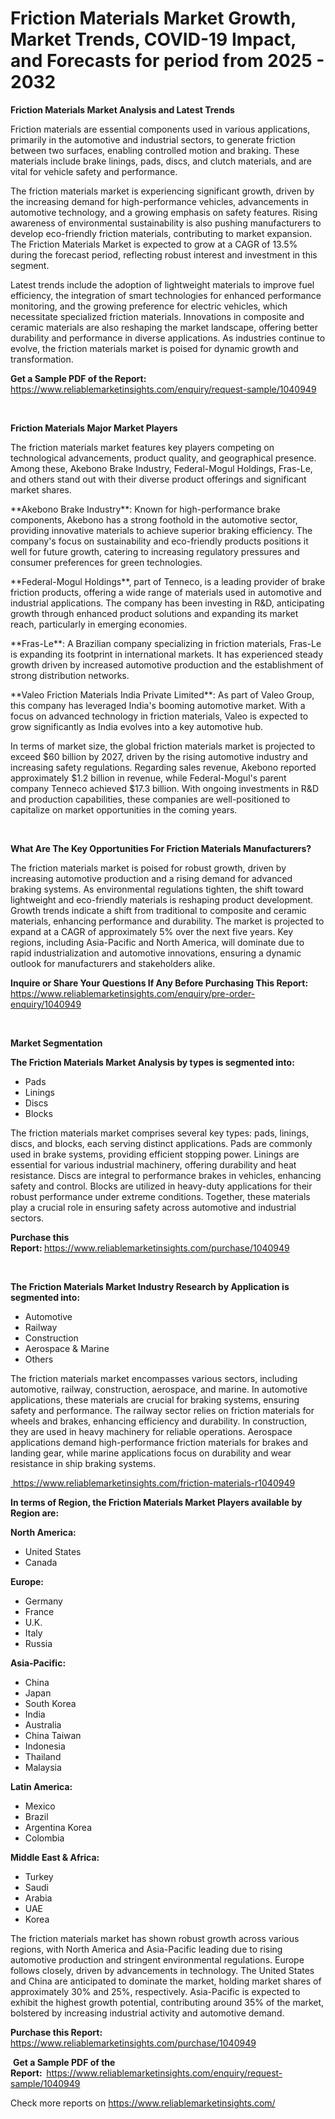 <p><h1>Friction Materials Market Growth, Market Trends, COVID-19 Impact, and Forecasts for period from 2025 - 2032</h1></p><p><strong>Friction Materials Market Analysis and Latest Trends</strong></p>
<p><p>Friction materials are essential components used in various applications, primarily in the automotive and industrial sectors, to generate friction between two surfaces, enabling controlled motion and braking. These materials include brake linings, pads, discs, and clutch materials, and are vital for vehicle safety and performance.</p><p>The friction materials market is experiencing significant growth, driven by the increasing demand for high-performance vehicles, advancements in automotive technology, and a growing emphasis on safety features. Rising awareness of environmental sustainability is also pushing manufacturers to develop eco-friendly friction materials, contributing to market expansion. The Friction Materials Market is expected to grow at a CAGR of 13.5% during the forecast period, reflecting robust interest and investment in this segment.</p><p>Latest trends include the adoption of lightweight materials to improve fuel efficiency, the integration of smart technologies for enhanced performance monitoring, and the growing preference for electric vehicles, which necessitate specialized friction materials. Innovations in composite and ceramic materials are also reshaping the market landscape, offering better durability and performance in diverse applications. As industries continue to evolve, the friction materials market is poised for dynamic growth and transformation.</p></p>
<p><strong>Get a Sample PDF of the Report:&nbsp;</strong> <a href="https://www.reliablemarketinsights.com/enquiry/request-sample/1040949?utm_campaign=2181&utm_medium=2&utm_source=Github&utm_content=ia&utm_term=01042025&utm_id=friction-materials">https://www.reliablemarketinsights.com/enquiry/request-sample/1040949</a></p>
<p>&nbsp;</p>
<p><strong>Friction Materials Major Market Players</strong></p>
<p><p>The friction materials market features key players competing on technological advancements, product quality, and geographical presence. Among these, Akebono Brake Industry, Federal-Mogul Holdings, Fras-Le, and others stand out with their diverse product offerings and significant market shares.</p><p>**Akebono Brake Industry**: Known for high-performance brake components, Akebono has a strong foothold in the automotive sector, providing innovative materials to achieve superior braking efficiency. The company's focus on sustainability and eco-friendly products positions it well for future growth, catering to increasing regulatory pressures and consumer preferences for green technologies.</p><p>**Federal-Mogul Holdings**, part of Tenneco, is a leading provider of brake friction products, offering a wide range of materials used in automotive and industrial applications. The company has been investing in R&D, anticipating growth through enhanced product solutions and expanding its market reach, particularly in emerging economies.</p><p>**Fras-Le**: A Brazilian company specializing in friction materials, Fras-Le is expanding its footprint in international markets. It has experienced steady growth driven by increased automotive production and the establishment of strong distribution networks.</p><p>**Valeo Friction Materials India Private Limited**: As part of Valeo Group, this company has leveraged India's booming automotive market. With a focus on advanced technology in friction materials, Valeo is expected to grow significantly as India evolves into a key automotive hub.</p><p>In terms of market size, the global friction materials market is projected to exceed $60 billion by 2027, driven by the rising automotive industry and increasing safety regulations. Regarding sales revenue, Akebono reported approximately $1.2 billion in revenue, while Federal-Mogul's parent company Tenneco achieved $17.3 billion. With ongoing investments in R&D and production capabilities, these companies are well-positioned to capitalize on market opportunities in the coming years.</p></p>
<p>&nbsp;</p>
<p><strong>What Are The Key Opportunities For Friction Materials Manufacturers?</strong></p>
<p><p>The friction materials market is poised for robust growth, driven by increasing automotive production and a rising demand for advanced braking systems. As environmental regulations tighten, the shift toward lightweight and eco-friendly materials is reshaping product development. Growth trends indicate a shift from traditional to composite and ceramic materials, enhancing performance and durability. The market is projected to expand at a CAGR of approximately 5% over the next five years. Key regions, including Asia-Pacific and North America, will dominate due to rapid industrialization and automotive innovations, ensuring a dynamic outlook for manufacturers and stakeholders alike.</p></p>
<p><strong>Inquire or Share Your Questions If Any Before Purchasing This Report:</strong> <a href="https://www.reliablemarketinsights.com/enquiry/pre-order-enquiry/1040949?utm_campaign=2181&utm_medium=2&utm_source=Github&utm_content=ia&utm_term=01042025&utm_id=friction-materials">https://www.reliablemarketinsights.com/enquiry/pre-order-enquiry/1040949</a></p>
<p>&nbsp;</p>
<p><strong>Market Segmentation</strong></p>
<p><strong>The Friction Materials Market Analysis by types is segmented into:</strong></p>
<p><ul><li>Pads</li><li>Linings</li><li>Discs</li><li>Blocks</li></ul></p>
<p><p>The friction materials market comprises several key types: pads, linings, discs, and blocks, each serving distinct applications. Pads are commonly used in brake systems, providing efficient stopping power. Linings are essential for various industrial machinery, offering durability and heat resistance. Discs are integral to performance brakes in vehicles, enhancing safety and control. Blocks are utilized in heavy-duty applications for their robust performance under extreme conditions. Together, these materials play a crucial role in ensuring safety across automotive and industrial sectors.</p></p>
<p><strong>Purchase this Report:&nbsp;</strong><a href="https://www.reliablemarketinsights.com/purchase/1040949?utm_campaign=2181&utm_medium=2&utm_source=Github&utm_content=ia&utm_term=01042025&utm_id=friction-materials">https://www.reliablemarketinsights.com/purchase/1040949</a></p>
<p>&nbsp;</p>
<p><strong>The Friction Materials Market Industry Research by Application is segmented into:</strong></p>
<p><ul><li>Automotive</li><li>Railway</li><li>Construction</li><li>Aerospace & Marine</li><li>Others</li></ul></p>
<p><p>The friction materials market encompasses various sectors, including automotive, railway, construction, aerospace, and marine. In automotive applications, these materials are crucial for braking systems, ensuring safety and performance. The railway sector relies on friction materials for wheels and brakes, enhancing efficiency and durability. In construction, they are used in heavy machinery for reliable operations. Aerospace applications demand high-performance friction materials for brakes and landing gear, while marine applications focus on durability and wear resistance in ship braking systems.</p></p>
<p><a href="https://www.reliablemarketinsights.com/friction-materials-r1040949?utm_campaign=2181&utm_medium=2&utm_source=Github&utm_content=ia&utm_term=01042025&utm_id=friction-materials">&nbsp;https://www.reliablemarketinsights.com/friction-materials-r1040949</a></p>
<p><strong>In terms of Region, the Friction Materials Market Players available by Region are:</strong></p>
<p>
    <p> <strong> North America: </strong>
        <ul>
            <li>United States</li>
            <li>Canada</li>
        </ul>
        </p> 
    <p> <strong> Europe: </strong>
        <ul>
            <li>Germany</li>
            <li>France</li>
            <li>U.K.</li>
            <li>Italy</li>
            <li>Russia</li>
        </ul>
        </p> 
    <p> <strong> Asia-Pacific: </strong>
        <ul>
            <li>China</li>
            <li>Japan</li>
            <li>South Korea</li>
            <li>India</li>
            <li>Australia</li>
            <li>China Taiwan</li>
            <li>Indonesia</li>
            <li>Thailand</li>
            <li>Malaysia</li>
        </ul>
        </p> 
    <p> <strong> Latin America: </strong>
        <ul>
            <li>Mexico</li>
            <li>Brazil</li>
            <li>Argentina Korea</li>
            <li>Colombia</li>
        </ul>
        </p> 
    <p> <strong> Middle East & Africa: </strong>
        <ul>
            <li>Turkey</li>
            <li>Saudi</li>
            <li>Arabia</li>
            <li>UAE</li>
            <li>Korea</li>
        </ul>
    </p>
    </p>
<p><p>The friction materials market has shown robust growth across various regions, with North America and Asia-Pacific leading due to rising automotive production and stringent environmental regulations. Europe follows closely, driven by advancements in technology. The United States and China are anticipated to dominate the market, holding market shares of approximately 30% and 25%, respectively. Asia-Pacific is expected to exhibit the highest growth potential, contributing around 35% of the market, bolstered by increasing industrial activity and automotive demand.</p></p>
<p><strong>Purchase this Report: </strong><a href="https://www.reliablemarketinsights.com/purchase/1040949?utm_campaign=2181&utm_medium=2&utm_source=Github&utm_content=ia&utm_term=01042025&utm_id=friction-materials">https://www.reliablemarketinsights.com/purchase/1040949</a></p>
<p>&nbsp;<strong>Get a Sample PDF of the Report:&nbsp;&nbsp;</strong><a href="https://www.reliablemarketinsights.com/enquiry/request-sample/1040949?utm_campaign=2181&utm_medium=2&utm_source=Github&utm_content=ia&utm_term=01042025&utm_id=friction-materials">https://www.reliablemarketinsights.com/enquiry/request-sample/1040949</a></p>
<p><strong></strong></p>
<p>Check more reports on <a href="https://www.reliablemarketinsights.com/?utm_campaign=2181&utm_medium=2&utm_source=Github&utm_content=ia&utm_term=01042025&utm_id=friction-materials">https://www.reliablemarketinsights.com/</a></p>